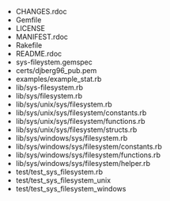 * CHANGES.rdoc
* Gemfile
* LICENSE
* MANIFEST.rdoc
* Rakefile
* README.rdoc
* sys-fileystem.gemspec
* certs/djberg96_pub.pem
* examples/example_stat.rb
* lib/sys-filesystem.rb
* lib/sys/filesystem.rb
* lib/sys/unix/sys/filesystem.rb
* lib/sys/unix/sys/filesystem/constants.rb
* lib/sys/unix/sys/filesystem/functions.rb
* lib/sys/unix/sys/filesystem/structs.rb
* lib/sys/windows/sys/filesystem.rb
* lib/sys/windows/sys/filesystem/constants.rb
* lib/sys/windows/sys/filesystem/functions.rb
* lib/sys/windows/sys/filesystem/helper.rb
* test/test_sys_filesystem.rb
* test/test_sys_filesystem_unix
* test/test_sys_filesystem_windows
